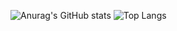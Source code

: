 ![Anurag's GitHub stats](https://github-readme-stats.vercel.app/api?username=iinsue&show_icons=true&theme=radical)
![Top Langs](https://github-readme-stats.vercel.app/api/top-langs/?username=iinsue&layout=compact)
